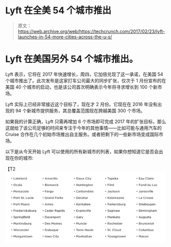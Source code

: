 # Lyft 在全美 54 个城市推出 

> 原文：<https://web.archive.org/web/https://techcrunch.com/2017/02/23/lyft-launches-in-54-more-cities-across-the-u-s/>

# Lyft 在美国另外 54 个城市推出。

Lyft 表示，它将在 2017 年快速增长，周四，它加倍兑现了这一承诺，在美国 54 个城市推出了。此次发布是这家打车公司最大的同步扩张，仅次于 1 月份宣布的在美国 40 个城市的启动，也是该公司首次明确表示今年将寻求增长到 100 个新市场。

Lyft 实际上已经非常接近这个目标了，现在才 2 月份。它现在在 2016 年没有出现的 94 个新城市提供服务，其总覆盖范围现在跨越美国 300 个市场。

如果我的计算正确，Lyft 只需再增加 6 个市场即可完成 2017 年的扩张目标，那么这就给了该公司足够的时间来专注于今年的其他事情——比如可能与通用汽车的 Cruise 合作在几个初始市场推出自主服务。或者把剩下的一些新市场变成国际市场。

以下是从今天开始 Lyft 可以使用的所有新城市的列表，如果你想知道它是否会出现在你的城市:

【T2![1487800102241](img/ecbbd4e76c66ee2214a75e7b21e5e1e2.png)